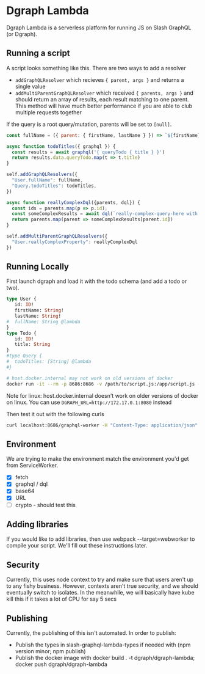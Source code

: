 # Dgraph Lambda

Dgraph Lambda is a serverless platform for running JS on Slash GraphQL (or Dgraph).

## Running a script

A script looks something like this. There are two ways to add a resolver
* `addGraphQLResolver` which recieves `{ parent, args }` and returns a single value
* `addMultiParentGraphQLResolver` which received `{ parents, args }` and should return an array of results, each result matching to one parent. This method will have much better performance if you are able to club multiple requests together

If the query is a root query/mutation, parents will be set to `[null]`.

```javascript
const fullName = ({ parent: { firstName, lastName } }) => `${firstName} ${lastName}`

async function todoTitles({ graphql }) {
  const results = await graphql('{ queryTodo { title } }')
  return results.data.queryTodo.map(t => t.title)
}

self.addGraphQLResolvers({
  "User.fullName": fullName,
  "Query.todoTitles": todoTitles,
})

async function reallyComplexDql({parents, dql}) {
  const ids = parents.map(p => p.id);
  const someComplexResults = await dql(`really-complex-query-here with ${ids}`);
  return parents.map(parent => someComplexResults[parent.id])
}

self.addMultiParentGraphQLResolvers({
  "User.reallyComplexProperty": reallyComplexDql
})
```

## Running Locally

First launch dgraph and load it with the todo schema (and add a todo or two).

```graphql
type User {
   id: ID!
   firstName: String!
   lastName: String!
#  fullName: String @lambda
}
type Todo {
   id: ID!
   title: String
}
#type Query {
#  todoTitles: [String] @lambda
#}
```

```bash
# host.docker.internal may not work on old versions of docker
docker run -it --rm -p 8686:8686 -v /path/to/script.js:/app/script.js -e DGRAPH_URL=http://host.docker.internal:8080 tdinkar/omega
```

Note for linux: host.docker.internal doesn't work on older versions of docker on linux. You can use `DGRAPH_URL=http://172.17.0.1:8080` instead

Then test it out with the following curls
```bash
curl localhost:8686/graphql-worker -H "Content-Type: application/json" -d '{"resolver":"User.fullName","parents":[{"firstName":"Dgraph","lastName":"Labs"}]}'
```

## Environment

We are trying to make the environment match the environment you'd get from ServiceWorker.

* [x] fetch
* [x] graphql / dql
* [x] base64
* [x] URL
* [ ] crypto - should test this

## Adding libraries

If you would like to add libraries, then use webpack --target=webworker to compile your script. We'll fill out these instructions later.

## Security

Currently, this uses node context to try and make sure that users aren't up to any fishy business. However, contexts aren't true security, and we should eventually switch to isolates. In the meanwhile, we will basically have kube kill this if it takes a lot of CPU for say 5 secs

## Publishing

Currently, the publishing of this isn't automated. In order to publish:
* Publish the types in slash-graphql-lambda-types if needed with (npm version minor; npm publish)
* Publish the docker image with docker build . -t dgraph/dgraph-lambda; docker push dgraph/dgraph-lambda
